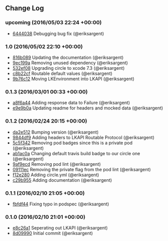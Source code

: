 ## Change Log

### upcoming (2016/05/03 22:24 +00:00)
- [6444038](https://github.com/lightningkite/LKAPI/commit/6444038b481408b692c166cfffd451eb3d8cbf40) Debugging bug fix (@eriksargent)

### 1.0 (2016/05/02 22:10 +00:00)
- [816b089](https://github.com/lightningkite/LKAPI/commit/816b089ec15b4602e790a7586cc850bba7132fa6) Updating the documentation (@eriksargent)
- [9ec199a](https://github.com/lightningkite/LKAPI/commit/9ec199aa5d5ff703e96361c2d0ee27a256911514) Removing unused dependency (@eriksargent)
- [532ef08](https://github.com/lightningkite/LKAPI/commit/532ef083bd792ae3f101647c1d7d7ee4caf8d003) Upgrading circle to xcode 7.3 (@eriksargent)
- [c8b22cf](https://github.com/lightningkite/LKAPI/commit/c8b22cfc899414c081dc96d03444c0cdfd762b63) Routable default values (@eriksargent)
- [9b76c12](https://github.com/lightningkite/LKAPI/commit/9b76c12f790a8289ff9280d065775215fd6f5056) Moving LKEnvironment into LKAPI (@eriksargent)

### 0.1.3 (2016/03/01 00:33 +00:00)
- [a8f6a44](https://github.com/lightningkite/LKAPI/commit/a8f6a44e35f6ed27e41c90cf12196773fc20a547) Adding response data to Failure (@eriksargent)
- [e9e9b0a](https://github.com/lightningkite/LKAPI/commit/e9e9b0a139edcb5ead15e13a5f50435d2791c932) Updating readme for headers and mocked data (@eriksargent)

### 0.1.2 (2016/02/24 20:15 +00:00)
- [da2e512](https://github.com/lightningkite/LKAPI/commit/da2e51212a27542f3ec04e2142d216c1f1bfb78e) Bumping version (@eriksargent)
- [9844df9](https://github.com/lightningkite/LKAPI/commit/9844df922003c2e5708ed87f3ff750423fd3bdff) Adding headers to LKAPI Routable Protocol (@eriksargent)
- [5c5f342](https://github.com/lightningkite/LKAPI/commit/5c5f342aee8a95ce32751c90989084dc0fa4c523) Removing pod badges since this is a private pod (@eriksargent)
- [ab1ac0a](https://github.com/lightningkite/LKAPI/commit/ab1ac0aca61ccf81b3ffc4a70598e55cb543846a) Changing default travis build badge to our circle one (@eriksargent)
- [9af9ecd](https://github.com/lightningkite/LKAPI/commit/9af9ecd51f62568859749d1378da092489647161) Removing pod lint (@eriksargent)
- [09111ec](https://github.com/lightningkite/LKAPI/commit/09111ecaf79fac9bae9172ce9fc40970b5469410) Removing the private flag from the pod lint (@eriksargent)
- [f12e280](https://github.com/lightningkite/LKAPI/commit/f12e28065d6ff9266b31ef84c1d7781d41afb9d0) Adding circle.yml (@eriksargent)
- [c29b955](https://github.com/lightningkite/LKAPI/commit/c29b955b593e43e6acfe69fc0c6c4722376ddcf5) Adding documentation (@eriksargent)

### 0.1.1 (2016/02/10 21:05 +00:00)
- [fbfdf44](https://github.com/lightningkite/LKAPI/commit/fbfdf44f6db235eeecf84c3aba751a84cddb6f96) Fixing typo in podspec (@eriksargent)

### 0.1.0 (2016/02/10 21:01 +00:00)
- [e8c26a1](https://github.com/lightningkite/LKAPI/commit/e8c26a186b605399d9009d2512b9d225dcdda9d5) Seperating out LKAPI (@eriksargent)
- [8d09990](https://github.com/lightningkite/LKAPI/commit/8d099906815f729c43035361ef4d40ae91e065ab) Initial commit (@eriksargent)